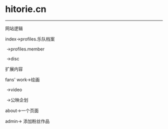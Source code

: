 # hitorie.cn

---

网站逻辑

index->profiles.乐队档案

​		 ->profiles.member

​	     ->disc

扩展内容

fans' work->绘画

​				->video

​				->公映企划

about->一个页面



admin-> 添加粉丝作品